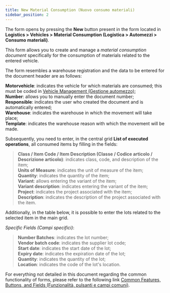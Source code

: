 ```yaml
---
title: New Material Consumption (Nuovo consumo materiali)
sidebar_position: 2
---
```


The form opens by pressing the **New** button present in the form located in **Logistics > Vehicles > Material Consumption (Logistica > Automezzi > Consumo materiali)**.

This form allows you to create and manage a *material consumption document* specifically for the consumption of materials related to the entered vehicle.

The form resembles a warehouse registration and the data to be entered for the document header are as follows:

**Motorvehicle**: indicates the vehicle for which materials are consumed; this must be coded in [Vehicle Management (Gestione automezzo)](/docs/logistics/motorvehicles/motorvehicle-management);       
**Number**: allows you to manually enter the document number;       
**Responsible**: indicates the user who created the document and is automatically entered;         
**Warehouse**: indicates the warehouse in which the movement will take place;        
**Template**: indicates the warehouse reason with which the movement will be made.        

Subsequently, you need to enter, in the central grid **List of executed operations**, all consumed items by filling in the fields:

> **Class / Item Code / Item Description (Classe / Codice articolo / Descrizione articolo)**: indicates class, code, and description of the item;          
> **Units of Measure**: indicates the unit of measure of the item;       
> **Quantity**: indicates the quantity of the item;       
> **Variant**: allows entering the variant of the item;        
> **Variant description**: indicates entering the variant of the item;     
> **Project**: indicates the project associated with the item;         
> **Description**: indicates the description of the project associated with the item.        
    
Additionally, in the table below, it is possible to enter the lots related to the selected item in the main grid.

*Specific Fields (Campi specifici)*: 

> **Number Batches**: indicates the lot number;                 
> **Vendor batch code**: indicates the supplier lot code;         
> **Start date**: indicates the start date of the lot;      
> **Expiry date**: indicates the expiration date of the lot;               
> **Quantity**: indicates the quantity of the lot;    
> **Location**: indicates the code of the lot's location.  

For everything not detailed in this document regarding the common functionality of forms, please refer to the following link [Common Features, Buttons, and Fields (Funzionalità, pulsanti e campi comuni)](/docs/guide/common).